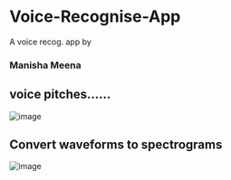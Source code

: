 # Voice-Recognise-App
A voice recog. app by
### Manisha Meena
## voice pitches......
![image](https://user-images.githubusercontent.com/88999785/165455841-2de9fcb0-2209-42ef-a43e-a9cf32102feb.png)


## Convert waveforms to spectrograms
![image](https://user-images.githubusercontent.com/88999785/165455688-01a10c04-a33c-4edd-a35c-194ad749eb50.png)


